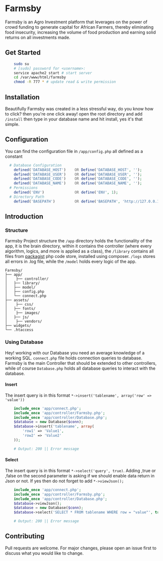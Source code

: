 # Farmsby

Farmsby is an Agro Investment platform that leverages on the power of crowd funding to generate capital for African Farmers, thereby eliminating food insecurity, increasing the volume of food production and earning solid returns on all investments made.

## Get Started
```bash
	sudo su
	# [sudo] password for <username>:
	service apache2 start # start server
	cd /var/www/html/farmsby 
	chmod -R 777 * # update read & write permission
```

## Installation
Beautifully Farmsby was created in a less stressful way, do you know how to click? then you're one click away!
open the root directory and add `/install` then type in your database name and hit install, yes it's that simple.

## Configuration
You can find the configuration file in `/app/config.php` all defined as a constant
```php
  # Database Configuration
    defined('DATABASE_HOST')    OR Define('DATABASE_HOST', '');
    defined('DATABASE_USER')    OR define('DATABASE_USER', '');
    defined('DATABASE_CODE')    OR define('DATABASE_CODE', '');
    defined('DATABASE_NAME')    OR define('DATABASE_NAME', '');
  # Permissions
    defined('ENV')              OR define('ENV', 1); 
  # Directory Path
    defined('BASEPATH')         OR define('BASEPATH', 'http://127.0.0.1/farmsby/');
```

## Introduction

### Structure
Farmsby Project structure the `/app` directory holds the functionality of the app, it is the brain directory, within it contains the controller (where every algorithm, logics, and more is applied as a class), the `/library` contains all files from [packagist](https://packagist.org/) php code store, installed using composer. `/logs` stores all errors in .log file, while the `/model` holds every logic of the app.

```
Farmsby/
├── app/
│	 ├── controller/
│   ├── library/
│   ├── model/
│   ├── config.php
│   └── connect.php
├── assets/
│	 ├── css/
│   ├── fonts/
│	 ├── images/
│   ├── js/
│	 ├── vendors/
├── widgets/
└── .htaccess
```

### Using Database
Hey! working with our Database you need an average knowledge of a working SQL.
`connect.php` file holds connection queries to database. Farmsby is the main Controller that should be extended to other controllers, while of course `Database.php` holds all database queries to interact with the database.

#### Insert
The insert query is in this format `*->insert('tablename', array('row' => 'value'))`

```php
	include_once 'app/connect.php';
	include_once 'app/controller/Farmsby.php';
	include_once 'app/controller/Database.php';
	$database = new Database($conn);
	$database->insert('tablename', array(
		'row1' => 'Value1',
		'row2' => 'Value2'
	));

	# Output: 200 || Error message
```

#### Select
The insert query is in this format `*->select('query', true)`. Adding ,true or ,false on the second parameter is asking if we should enable data return in Json or not. If yes then do not forget to add `*->viewJson();`

```php
	include_once 'app/connect.php';
	include_once 'app/controller/Farmsby.php';
	include_once 'app/controller/Database.php';
	$database->viewJson();
	$database = new Database($conn);
	$database->select('SELECT * FROM tablename WHERE row = "value"', true);

	# Output: 200 || Error message
```

## Contributing
Pull requests are welcome. For major changes, please open an issue first to discuss what you would like to change.